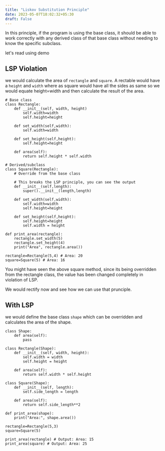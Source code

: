 ```yaml
---
title: "Liskov Substitution Principle"
date: 2023-05-07T18:02:32+05:30
draft: False
---
```


In this principle, if the program is using the base class, it should be able to work correctly with any derived class of that base class without needing to know the specific subclass. 

let's read using demo

## LSP Violation

we would calculate the area of `rectangle` and `square`. A rectable would have a `height` and `width` where as square would have all the sides as same so we would equate height=width and then calculate the result of the area. 

```
# Base class
class Rectangle:
    def __init__(self, width, height)
        self.width=width
        self.height=height

    def set_width(self,width):
        self.width=width 

    def set_height(self,height):
        self.height=height

    def area(self):
        return self.height * self.width

# Derived/subclass
class Square(Rectangle):
    # Override from the base class

    # This breaks the LSP principle, you can see the output
    def __init__(self,length):
        super().__init__(length,length)

    def set_width(self,width):
        self.width=width 
        self.height=height

    def set_height(self,height):
        self.height=height
        self.width = height

def print_area(rectangle):
    rectangle.set_width(5)
    rectangle.set_height(4)
    print("Area", rectangle.area())

rectangle=Rectangle(5,4) # Area: 20
square=Square(5) # Area: 16 
```

You might have seen the above square method, since its being overridden from the rectangle class, the value has been changed completely in violation of LSP. 

We would rectify now and see how we can use that prunciple. 

## With LSP

we would define the base class `shape` which can be overridden and calculates the area of the shape. 

```
class Shape:
    def area(self):
        pass

class Rectangle(Shape):
    def __init__(self, width, height):
        self.width = width
        self.height = height

    def area(self):
        return self.width * self.height

class Square(Shape):
    def __init__(self, length):
        self.side_length = length

    def area(self):
        return self.side_length**2

def print_area(shape):
    print("Area:", shape.area())

rectangle=Rectangle(5,3)
square=Square(5)

print_area(rectangle) # Output: Area: 15
print_area(square) # Output: Area: 25
```